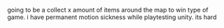 going to be a collect x amount of items around the map to win type of game.
i have permanent motion sickness while playtesting unity. its hard
